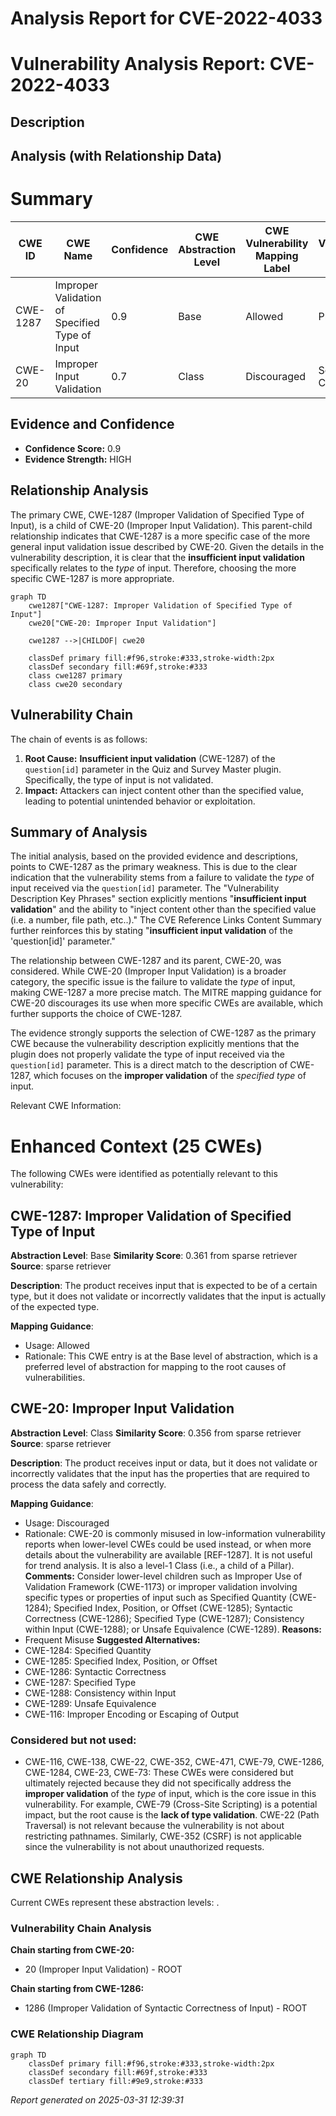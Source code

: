 # Analysis Report for CVE-2022-4033

# Vulnerability Analysis Report: CVE-2022-4033

## Description



## Analysis (with Relationship Data)

# Summary
| CWE ID | CWE Name | Confidence | CWE Abstraction Level | CWE Vulnerability Mapping Label | CWE-Vulnerability Mapping Notes |
|---|---|---|---|---|---|
| CWE-1287 | Improper Validation of Specified Type of Input | 0.9 | Base | Allowed | Primary CWE |
| CWE-20 | Improper Input Validation | 0.7 | Class | Discouraged | Secondary Candidate |

## Evidence and Confidence

*   **Confidence Score:** 0.9
*   **Evidence Strength:** HIGH

## Relationship Analysis
The primary CWE, CWE-1287 (Improper Validation of Specified Type of Input), is a child of CWE-20 (Improper Input Validation). This parent-child relationship indicates that CWE-1287 is a more specific case of the more general input validation issue described by CWE-20. Given the details in the vulnerability description, it is clear that the **insufficient input validation** specifically relates to the *type* of input. Therefore, choosing the more specific CWE-1287 is more appropriate.

```mermaid
graph TD
    cwe1287["CWE-1287: Improper Validation of Specified Type of Input"]
    cwe20["CWE-20: Improper Input Validation"]

    cwe1287 -->|CHILDOF| cwe20

    classDef primary fill:#f96,stroke:#333,stroke-width:2px
    classDef secondary fill:#69f,stroke:#333
    class cwe1287 primary
    class cwe20 secondary
```

## Vulnerability Chain
The chain of events is as follows:
1.  **Root Cause:** **Insufficient input validation** (CWE-1287) of the `question[id]` parameter in the Quiz and Survey Master plugin. Specifically, the type of input is not validated.
2.  **Impact:** Attackers can inject content other than the specified value, leading to potential unintended behavior or exploitation.

## Summary of Analysis
The initial analysis, based on the provided evidence and descriptions, points to CWE-1287 as the primary weakness. This is due to the clear indication that the vulnerability stems from a failure to validate the *type* of input received via the `question[id]` parameter. The "Vulnerability Description Key Phrases" section explicitly mentions "**insufficient input validation**" and the ability to "inject content other than the specified value (i.e. a number, file path, etc..)." The CVE Reference Links Content Summary further reinforces this by stating "**insufficient input validation** of the 'question[id]' parameter."

The relationship between CWE-1287 and its parent, CWE-20, was considered. While CWE-20 (Improper Input Validation) is a broader category, the specific issue is the failure to validate the *type* of input, making CWE-1287 a more precise match. The MITRE mapping guidance for CWE-20 discourages its use when more specific CWEs are available, which further supports the choice of CWE-1287.

The evidence strongly supports the selection of CWE-1287 as the primary CWE because the vulnerability description explicitly mentions that the plugin does not properly validate the type of input received via the `question[id]` parameter. This is a direct match to the description of CWE-1287, which focuses on the **improper validation** of the *specified type* of input.

Relevant CWE Information:

# Enhanced Context (25 CWEs)
The following CWEs were identified as potentially relevant to this vulnerability:

## CWE-1287: Improper Validation of Specified Type of Input
**Abstraction Level**: Base
**Similarity Score**: 0.361 from sparse retriever
**Source**: sparse retriever

**Description**:
The product receives input that is expected to be of a certain type, but it does not validate or incorrectly validates that the input is actually of the expected type.

**Mapping Guidance**:
- Usage: Allowed
- Rationale: This CWE entry is at the Base level of abstraction, which is a preferred level of abstraction for mapping to the root causes of vulnerabilities.

## CWE-20: Improper Input Validation
**Abstraction Level**: Class
**Similarity Score**: 0.356 from sparse retriever
**Source**: sparse retriever

**Description**:
The product receives input or data, but it does
        not validate or incorrectly validates that the input has the
        properties that are required to process the data safely and
        correctly.

**Mapping Guidance**:
- Usage: Discouraged
- Rationale: CWE-20 is commonly misused in low-information vulnerability reports when lower-level CWEs could be used instead, or when more details about the vulnerability are available [REF-1287]. It is not useful for trend analysis. It is also a level-1 Class (i.e., a child of a Pillar).
**Comments:** Consider lower-level children such as Improper Use of Validation Framework (CWE-1173) or improper validation involving specific types or properties of input such as Specified Quantity (CWE-1284); Specified Index, Position, or Offset (CWE-1285); Syntactic Correctness (CWE-1286); Specified Type (CWE-1287); Consistency within Input (CWE-1288); or Unsafe Equivalence (CWE-1289).
**Reasons:**
- Frequent Misuse
**Suggested Alternatives:**
- CWE-1284: Specified Quantity
- CWE-1285: Specified Index, Position, or Offset
- CWE-1286: Syntactic Correctness
- CWE-1287: Specified Type
- CWE-1288: Consistency within Input
- CWE-1289: Unsafe Equivalence
- CWE-116: Improper Encoding or Escaping of Output

### Considered but not used:
*   CWE-116, CWE-138, CWE-22, CWE-352, CWE-471, CWE-79, CWE-1286, CWE-1284, CWE-23, CWE-73: These CWEs were considered but ultimately rejected because they did not specifically address the **improper validation** of the *type* of input, which is the core issue in this vulnerability. For example, CWE-79 (Cross-Site Scripting) is a potential impact, but the root cause is the **lack of type validation**. CWE-22 (Path Traversal) is not relevant because the vulnerability is not about restricting pathnames. Similarly, CWE-352 (CSRF) is not applicable since the vulnerability is not about unauthorized requests.


## CWE Relationship Analysis

Current CWEs represent these abstraction levels: .


### Vulnerability Chain Analysis

**Chain starting from CWE-20:**
- 20 (Improper Input Validation) - ROOT


**Chain starting from CWE-1286:**
- 1286 (Improper Validation of Syntactic Correctness of Input) - ROOT



### CWE Relationship Diagram

```mermaid
graph TD
    classDef primary fill:#f96,stroke:#333,stroke-width:2px
    classDef secondary fill:#69f,stroke:#333
    classDef tertiary fill:#9e9,stroke:#333
```



*Report generated on 2025-03-31 12:39:31*

